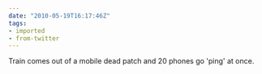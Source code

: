 ```yaml
---
date: "2010-05-19T16:17:46Z"
tags:
- imported
- from-twitter
---
```

Train comes out of a mobile dead patch and 20 phones go 'ping' at once.
